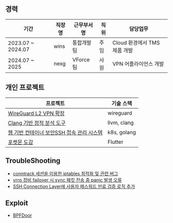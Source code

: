 


## 경력

| 기간 | 직장명 | 근무부서명 | 직위 | 담당업무 |
| --- | --- | --- | --- | --- |
| 2023.07 ~ 2024.07 | wins | 통합개발팀 | 주임 | Cloud 환경에서 TMS 제품 개발 |
| 2024.07 ~ 2025 | nexg | VForce팀 | 사원 | VPN 어플라이언스 개발  |

## 개인 프로젝트

| 프로젝트 | 기술 스택 |
| --- | --- |
|[WireGuard L2 VPN 확장](https://github.com/jc3wrld999/wg-l2ext)|wireguard|
|[Clang 기반 정적 분석 도구](https://github.com/jc3wrld999/ClangLintX)| llvm, clang |
|[웹 기반 컨테이너 보안SSH 접속 관리 시스템](https://github.com/jc3wrld999/GatePod)| k8s, golang |
|[포켓몬 도감](https://github.com/jc3wrld999/poke-dex) | Flutter |

## TroubleShooting

- [conntrack 세션을 이용한 iptables 최적화 및 관련 버그](https://sungzunet.blogspot.com/2025/06/conntrack-iptables.html)
- [vrrp 장비 failover 시 sync 패킷 전송 중 panic 발생 오류](https://sungzunet.blogspot.com/2025/06/vrrp-failover-sync-panic.html)
- [SSH Connection Layer에 사용자 패스워드 만료 검증 로직 추가](https://sungzunet.blogspot.com/2025/06/ssh-connection-layer.html)

## Exploit
- [BPFDoor]()





